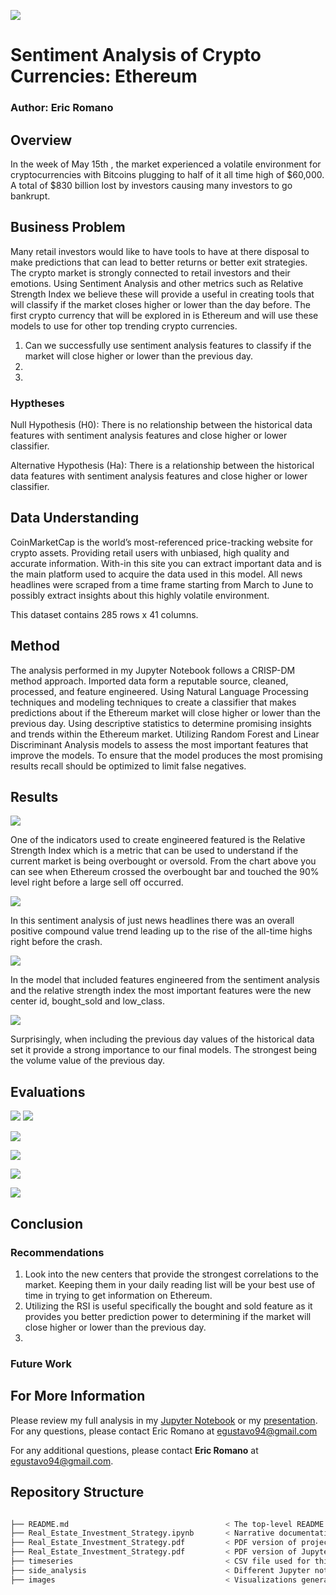 ![](Images/ethereum-and-bitcoin.jpg)
# Sentiment Analysis of Crypto Currencies: Ethereum
### Author: Eric Romano
## Overview

In the week of May 15th , the market experienced a volatile environment for cryptocurrencies with Bitcoins plugging to half of it all time high of $60,000. A total of $830 billion lost by investors causing many investors to go bankrupt.

## Business Problem 

Many retail investors would like to have tools to have at there disposal to make predictions that can lead to better returns or better exit strategies. The crypto market is strongly connected to retail investors and their emotions. Using Sentiment Analysis and other metrics such as Relative Strength Index we believe these will provide a useful in creating tools that will classify if the market closes higher or lower than the day before. The first crypto currency that will be explored in is Ethereum and will use these models to use for other top trending crypto currencies.
1. Can we successfully use sentiment analysis features to classify if the market will close higher or lower than the previous day.
2. 
3. 


### Hyptheses

Null Hypothesis (H0): There is no relationship between the historical data features with sentiment analysis features and close higher or lower classifier. 

Alternative Hypothesis (Ha): There is a relationship between the historical data features with sentiment analysis features and close higher or lower classifier.

## Data Understanding 

CoinMarketCap is the world’s most-referenced price-tracking website for crypto assets. Providing retail users with unbiased, high quality and accurate information. With-in this site you can extract important data and is the main platform used to acquire the data used in this model. All news headlines were scraped from a time frame starting from March to June to possibly extract insights about this highly volatile environment.

This dataset contains 285 rows x 41 columns.

## Method

The analysis performed in my Jupyter Notebook follows a CRISP-DM method approach. Imported data form a reputable source, cleaned, processed, and feature engineered. Using Natural Language Processing techniques and modeling techniques to create a classifier that makes predictions about if the Ethereum market will close higher or lower than the previous day. Using descriptive statistics to determine promising insights and trends within the Ethereum market. Utilizing Random Forest and Linear Discriminant Analysis models to assess the most important features that improve the models. To ensure that the model produces the most promising results recall should be optimized to limit false negatives. 

## Results 

![](Images/Price_RSI.png)

One of the indicators used to create engineered featured is the Relative Strength Index which is a metric that can be used to understand if the current market is being overbought or oversold. From the chart above you can see when Ethereum crossed the overbought bar and touched the 90% level right before a large sell off occurred. 

![](Images/Sentiment_Analysis_Compound_vs_Date.png)

In this sentiment analysis of just news headlines there was an overall positive compound value trend leading up to the rise of the all-time highs right before the crash. 

![](Images/fig5.png)

In the model that included features engineered from the sentiment analysis and the relative strength index the most important features were the new center id, bought_sold and low_class. 

![](Images/fig6.png)

Surprisingly, when including the previous day values of the historical data set it provide a strong importance to our final models. The strongest being the volume value of the previous day. 

## Evaluations
![](Images/classification_report_LDA_SA.PNG)
![](Images/classification_report_RF_SA.PNG)

![](Images/confusion_matrix_LDA_all.png)

![](Images/classification_report_LDA_All.PNG)

![](Images/confusion_matrix_RF_all.png)

![](Images/classification_report_RF_All.PNG)

## Conclusion

### Recommendations 

1.	Look into the new centers that provide the strongest correlations to the market. Keeping them in your daily reading list will be your best use of time in trying to get information on Ethereum. 
2.	Utilizing the RSI is useful specifically the bought and sold feature as it provides you better prediction power to determining if the market will close higher or lower than the previous day. 
3.  

### Future Work 

## For More Information

Please review my full analysis in my [Jupyter Notebook]() or my [presentation]().
For any questions, please contact Eric Romano at egustavo94@gmail.com 

For any additional questions, please contact **Eric Romano** at [egustavo94@gmail.com](egustavo94@gmail.com).

## Repository Structure

```bash

├── README.md                                   < The top-level README for reviewers of this project
├── Real_Estate_Investment_Strategy.ipynb       < Narrative documentation of analysis in Jupyter notebook
├── Real_Estate_Investment_Strategy.pdf         < PDF version of project presentation
├── Real_Estate_Investment_Strategy.pdf         < PDF version of Jupyter notebook
├── timeseries                                  < CSV file used for this project
├── side_analysis                               < Different Jupyter notebooks
├── images                                      < Visualizations generated for analysis

```

